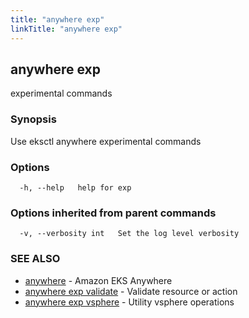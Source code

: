 ```yaml
---
title: "anywhere exp"
linkTitle: "anywhere exp"
---
```


## anywhere exp

experimental commands

### Synopsis

Use eksctl anywhere experimental commands

### Options

```
  -h, --help   help for exp
```

### Options inherited from parent commands

```
  -v, --verbosity int   Set the log level verbosity
```

### SEE ALSO

* [anywhere](../anywhere/)	 - Amazon EKS Anywhere
* [anywhere exp validate](../anywhere_exp_validate/)	 - Validate resource or action
* [anywhere exp vsphere](../anywhere_exp_vsphere/)	 - Utility vsphere operations

